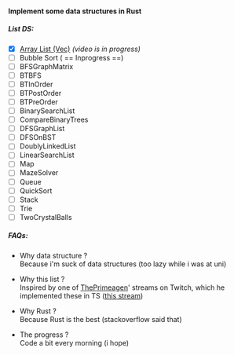 #### Implement some data structures in Rust

##### List DS:

- [x] [Array List (Vec)](https://github.com/LeVuMinhHuy/DSIR/tree/master/vec) _(video is in progress)_
- [ ] Bubble Sort ( == Inprogress ==)
- [ ] BFSGraphMatrix
- [ ] BTBFS
- [ ] BTInOrder
- [ ] BTPostOrder
- [ ] BTPreOrder
- [ ] BinarySearchList
- [ ] CompareBinaryTrees
- [ ] DFSGraphList
- [ ] DFSOnBST
- [ ] DoublyLinkedList
- [ ] LinearSearchList
- [ ] Map
- [ ] MazeSolver
- [ ] Queue
- [ ] QuickSort
- [ ] Stack
- [ ] Trie
- [ ] TwoCrystalBalls

##### FAQs:

- Why data structure ?  
  Because i'm suck of data structures (too lazy while i was at uni)

- Why this list ?  
  Inspired by one of [ThePrimeagen](https://github.com/ThePrimeagen)' streams on Twitch, which he implemented these in TS ([this stream](https://www.twitch.tv/videos/1546395342?filter=archives&sort=time))

- Why Rust ?  
  Because Rust is the best (stackoverflow said that)

- The progress ?  
  Code a bit every morning (i hope)
